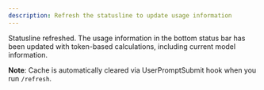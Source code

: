 ```yaml
---
description: Refresh the statusline to update usage information
---
```


Statusline refreshed. The usage information in the bottom status bar has been updated with token-based calculations, including current model information.

**Note**: Cache is automatically cleared via UserPromptSubmit hook when you run `/refresh`.
